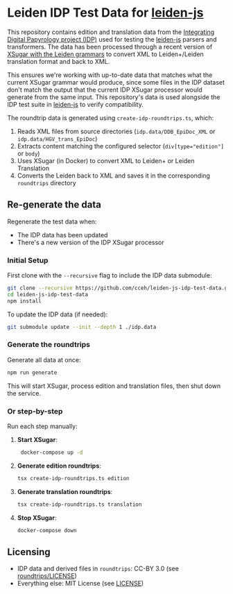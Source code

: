 # Leiden IDP Test Data for [leiden-js](https://github.com/cceh/leiden-js)

This repository contains edition and translation data from the [Integrating Digital Papyrology project (IDP)](https://github.com/papyri/idp.data) used for testing the [leiden-js](https://github.com/cceh/leiden-js) parsers and transformers. The data has been processed through a recent version of [XSugar with the Leiden grammars](https://github.com/papyri/xsugar) to convert XML to Leiden+/Leiden translation format and back to XML.

This ensures we're working with up-to-date data that matches what the current XSugar grammar would produce, since some files in the IDP dataset don't match the output that the current IDP XSugar processor would generate from the same input. This repository's data is used alongside the IDP test suite in [leiden-js](https://github.com/cceh/leiden-js) to verify compatibility.

The roundtrip data is generated using `create-idp-roundtrips.ts`, which:

1. Reads XML files from source directories (`idp.data/DDB_EpiDoc_XML` or `idp.data/HGV_trans_EpiDoc`)
2. Extracts content matching the configured selector (`div[type="edition"]` or `body`)
3. Uses XSugar (in Docker) to convert XML to Leiden+ or Leiden Translation
4. Converts the Leiden back to XML and saves it in the corresponding `roundtrips` directory


## Re-generate the data

Regenerate the test data when:
- The IDP data has been updated
- There's a new version of the IDP XSugar processor

### Initial Setup

First clone with the `--recursive` flag to include the IDP data submodule:

```bash
git clone --recursive https://github.com/cceh/leiden-js-idp-test-data.git
cd leiden-js-idp-test-data
npm install
```

To update the IDP data (if needed):

```bash
git submodule update --init --depth 1 ./idp.data
```

### Generate the roundtrips

Generate all data at once:

```bash
npm run generate
```

This will start XSugar, process edition and translation files, then shut down the service.

### Or step-by-step

Run each step manually:

1. **Start XSugar**:
   ```bash
    docker-compose up -d
   ```

2. **Generate edition roundtrips**:
    ```bash
    tsx create-idp-roundtrips.ts edition
    ```

3. **Generate translation roundtrips**:
   ```bash
   tsx create-idp-roundtrips.ts translation
   ```

4. **Stop XSugar**:
   ```bash
   docker-compose down
   ```

## Licensing

- IDP data and derived files in `roundtrips`: CC-BY 3.0 (see [roundtrips/LICENSE](./roundtrips/LICENSE))
- Everything else: MIT License (see [LICENSE](./LICENSE))
